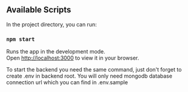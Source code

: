 ## Available Scripts

In the project directory, you can run:

### `npm start`

Runs the app in the development mode.\
Open [http://localhost:3000](http://localhost:3000) to view it in your browser.

To start the backend you need the same command, just don't forget to create .env in backend root. You will only need mongodb database connection url which you can find in .env.sample




